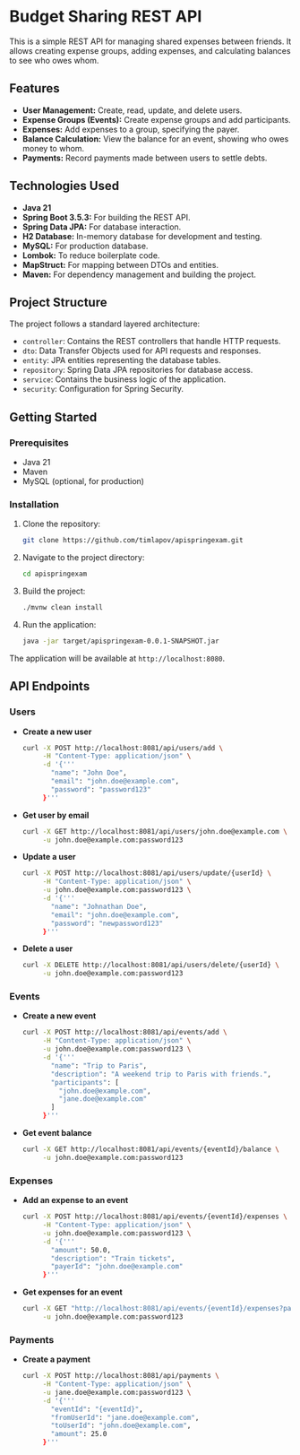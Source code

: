 # Budget Sharing REST API

This is a simple REST API for managing shared expenses between friends. It allows creating expense groups, adding expenses, and calculating balances to see who owes whom.

## Features

*   **User Management:** Create, read, update, and delete users.
*   **Expense Groups (Events):** Create expense groups and add participants.
*   **Expenses:** Add expenses to a group, specifying the payer.
*   **Balance Calculation:** View the balance for an event, showing who owes money to whom.
*   **Payments:** Record payments made between users to settle debts.

## Technologies Used

*   **Java 21**
*   **Spring Boot 3.5.3:** For building the REST API.
*   **Spring Data JPA:** For database interaction.
*   **H2 Database:** In-memory database for development and testing.
*   **MySQL:** For production database.
*   **Lombok:** To reduce boilerplate code.
*   **MapStruct:** For mapping between DTOs and entities.
*   **Maven:** For dependency management and building the project.

## Project Structure

The project follows a standard layered architecture:

*   `controller`: Contains the REST controllers that handle HTTP requests.
*   `dto`: Data Transfer Objects used for API requests and responses.
*   `entity`: JPA entities representing the database tables.
*   `repository`: Spring Data JPA repositories for database access.
*   `service`: Contains the business logic of the application.
*   `security`: Configuration for Spring Security.

## Getting Started

### Prerequisites

*   Java 21
*   Maven
*   MySQL (optional, for production)

### Installation

1.  Clone the repository:
    ```bash
    git clone https://github.com/timlapov/apispringexam.git
    ```
2.  Navigate to the project directory:
    ```bash
    cd apispringexam
    ```
3.  Build the project:
    ```bash
    ./mvnw clean install
    ```
4.  Run the application:
    ```bash
    java -jar target/apispringexam-0.0.1-SNAPSHOT.jar
    ```

The application will be available at `http://localhost:8080`.

## API Endpoints

### Users

*   **Create a new user**

    ```bash
    curl -X POST http://localhost:8081/api/users/add \
         -H "Content-Type: application/json" \
         -d '{'''
           "name": "John Doe",
           "email": "john.doe@example.com",
           "password": "password123"
         }'''
    ```

*   **Get user by email**

    ```bash
    curl -X GET http://localhost:8081/api/users/john.doe@example.com \
         -u john.doe@example.com:password123
    ```

*   **Update a user**

    ```bash
    curl -X POST http://localhost:8081/api/users/update/{userId} \
         -H "Content-Type: application/json" \
         -u john.doe@example.com:password123 \
         -d '{'''
           "name": "Johnathan Doe",
           "email": "john.doe@example.com",
           "password": "newpassword123"
         }'''
    ```

*   **Delete a user**

    ```bash
    curl -X DELETE http://localhost:8081/api/users/delete/{userId} \
         -u john.doe@example.com:password123
    ```

### Events

*   **Create a new event**

    ```bash
    curl -X POST http://localhost:8081/api/events/add \
         -H "Content-Type: application/json" \
         -u john.doe@example.com:password123 \
         -d '{'''
           "name": "Trip to Paris",
           "description": "A weekend trip to Paris with friends.",
           "participants": [
             "john.doe@example.com",
             "jane.doe@example.com"
           ]
         }'''
    ```

*   **Get event balance**

    ```bash
    curl -X GET http://localhost:8081/api/events/{eventId}/balance \
         -u john.doe@example.com:password123
    ```

### Expenses

*   **Add an expense to an event**

    ```bash
    curl -X POST http://localhost:8081/api/events/{eventId}/expenses \
         -H "Content-Type: application/json" \
         -u john.doe@example.com:password123 \
         -d '{'''
           "amount": 50.0,
           "description": "Train tickets",
           "payerId": "john.doe@example.com"
         }'''
    ```

*   **Get expenses for an event**

    ```bash
    curl -X GET "http://localhost:8081/api/events/{eventId}/expenses?payerId=john.doe@example.com&amount_gt=20" \
         -u john.doe@example.com:password123
    ```

### Payments

*   **Create a payment**

    ```bash
    curl -X POST http://localhost:8081/api/payments \
         -H "Content-Type: application/json" \
         -u jane.doe@example.com:password123 \
         -d '{'''
           "eventId": "{eventId}",
           "fromUserId": "jane.doe@example.com",
           "toUserId": "john.doe@example.com",
           "amount": 25.0
         }'''
    ```